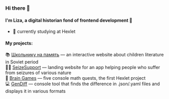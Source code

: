 ### Hi there 👋
#### I'm Liza, a digital historian fond of frontend development 🐾 
- 🌱 currently studying at Hexlet 
#### My projects:
📚 <a href='https://github.com/lizasolomyannik/childlit-website'>Школьнику на память</a> — an interactive website about children literature in Soviet period <br>
🐕‍🦺 <a href ='https://github.com/lizasolomyannik/SeizeSupport2'>SeizeSupport</a> — landing website for an app helping people who suffer from seizures of various nature <br>
🧐 <a href ='https://github.com/lizasolomyannik/frontend-project-lvl1'>Brain Games</a> — five console math quests, the first Hexlet project <br>
💻 <a href ='https://github.com/lizasolomyannik/frontend-project-lvl2'>GenDiff</a> — console tool that finds the difference in .json/.yaml files and displays it in various formats
